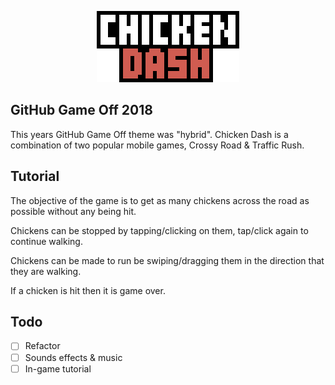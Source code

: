 <p align="center"><img src="assets/readme-logo.png" alt="Chicken Dash"></p>

## GitHub Game Off 2018

This years GitHub Game Off theme was "hybrid". Chicken Dash is a combination of two popular mobile games, Crossy Road & Traffic Rush.

## Tutorial

The objective of the game is to get as many chickens across the road as possible without any being hit.

Chickens can be stopped by tapping/clicking on them, tap/click again to continue walking.

Chickens can be made to run be swiping/dragging them in the direction that they are walking.

If a chicken is hit then it is game over.

## Todo

- [ ] Refactor
- [ ] Sounds effects & music
- [ ] In-game tutorial